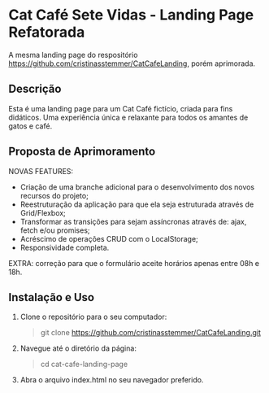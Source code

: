 # Cat Café Sete Vidas - Landing Page Refatorada

A mesma landing page do respositório https://github.com/cristinasstemmer/CatCafeLanding, porém aprimorada.

## Descrição

Esta é uma landing page para um Cat Café fictício, criada para fins didáticos. 
Uma experiência única e relaxante para todos os amantes de gatos e café.

## Proposta de Aprimoramento

NOVAS FEATURES:

- Criação de uma branche adicional para o desenvolvimento dos novos recursos do projeto;
- Reestruturação da aplicação para que ela seja estruturada através de Grid/Flexbox;
- Transformar as transições para sejam assíncronas através de: ajax, fetch e/ou promises;
- Acréscimo de operações CRUD com o LocalStorage;
- Responsividade completa.

EXTRA: correção para que o formulário aceite horários apenas entre 08h e 18h.

## Instalação e Uso

1. Clone o repositório para o seu computador:
   > git clone https://github.com/cristinasstemmer/CatCafeLanding.git

2. Navegue até o diretório da página:
   > cd cat-cafe-landing-page
   
3. Abra o arquivo index.html no seu navegador preferido.
